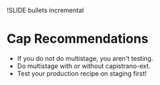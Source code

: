 !SLIDE bullets incremental

# Cap Recommendations #

* If you do not do multistage, you aren't testing.
* Do multistage with or without capistrano-ext.
* Test your production recipe on staging first!